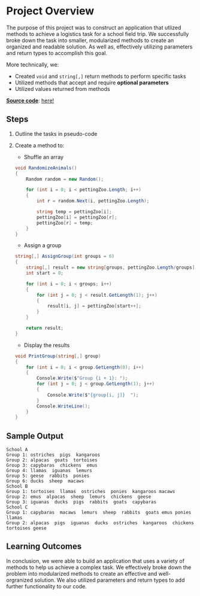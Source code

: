 # Project Overview

The purpose of this project was to construct an application that utlized methods to achieve a logistics task for a school field trip. We successfully broke down the task into smaller, modularized methods to create an organized and readable solution. As well as, effectively utilizing parameters and return types to accomplish this goal.

More technically, we:
- Created `void` and `string[,]` return methods to perform specific tasks
- Utilized methods that accept and require **optional parameters**
- Utilized values returned from methods

<ins>**Source code**</ins>: [here!](FinalProjects/GuidedProject/Program.cs)

## Steps

1. Outline the tasks in pseudo-code
2. Create a method to:
    - Shuffle an array

    ```cs
    void RandomizeAnimals()
    {
        Random random = new Random();

        for (int i = 0; i < pettingZoo.Length; i++)
        {
            int r = random.Next(i, pettingZoo.Length);

            string temp = pettingZoo[i];
            pettingZoo[i] = pettingZoo[r];
            pettingZoo[r] = temp;
        }
    }
    ```

    - Assign a group

    ```cs
    string[,] AssignGroup(int groups = 6)
    {
        string[,] result = new string[groups, pettingZoo.Length/groups];
        int start = 0;

        for (int i = 0; i < groups; i++)
        {
            for (int j = 0; j < result.GetLength(1); j++)
            {
                result[i, j] = pettingZoo[start++];
            }
        }

        return result;
    }
    ```

    - Display the results
    ```cs
    void PrintGroup(string[,] group)
    {
        for (int i = 0; i < group.GetLength(0); i++)
        {
            Console.Write($"Group {i + 1}: ");
            for (int j = 0; j < group.GetLength(1); j++)
            {
                Console.Write($"{group[i, j]}  ");
            }
            Console.WriteLine();
        }
    }
    ```

## Sample Output
```
School A
Group 1: ostriches  pigs  kangaroos
Group 2: alpacas  goats  tortoises
Group 3: capybaras  chickens  emus
Group 4: llamas  iguanas  lemurs
Group 5: geese  rabbits  ponies
Group 6: ducks  sheep  macaws
School B
Group 1: tortoises  llamas  ostriches  ponies  kangaroos macaws
Group 2: emus  alpacas  sheep  lemurs  chickens  geese    
Group 3: iguanas  ducks  pigs  rabbits  goats  capybaras  
School C
Group 1: capybaras  macaws  lemurs  sheep  rabbits  goats emus ponies llamas
Group 2: alpacas  pigs  iguanas  ducks  ostriches  kangaroos  chickens tortoises geese
```

## Learning Outcomes

In conclusion, we were able to build an application that uses a variety of methods to help us achieve a complex task. We effectively broke down the problem into modularized methods to create an effective and well-orgranized solution. We also utilized parameters and return types to add further functionality to our code.